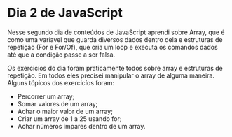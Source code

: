 # Dia 2 de JavaScript

Nesse segundo dia de conteúdos de JavaScript aprendi sobre Array, que é como uma varíavel que guarda diversos dados dentro dela e estruturas de repetição (For e For/Of), que cria um loop e executa os comandos dados até que a condição passe a ser falsa.

Os exercicíos do dia foram praticamente todos sobre array e estruturas de repetição. Em todos eles precisei manipular o array de alguma maneira. Alguns tópicos dos exercicíos foram:

* Percorrer um array;
* Somar valores de um array;
* Achar o maior valor de um array;
* Criar um array de 1 a 25 usando for;
* Achar números ímpares dentro de um array.

